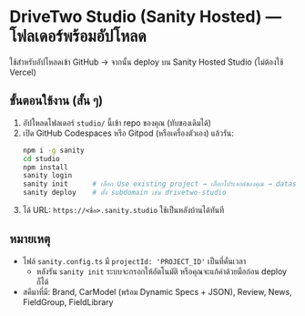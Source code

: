 # DriveTwo Studio (Sanity Hosted) — โฟลเดอร์พร้อมอัปโหลด
ใช้สำหรับอัปโหลดเข้า GitHub → จากนั้น deploy บน Sanity Hosted Studio (ไม่ต้องใช้ Vercel)

## ขั้นตอนใช้งาน (สั้น ๆ)
1) อัปโหลดโฟลเดอร์ `studio/` นี้เข้า repo ของคุณ (ทับของเดิมได้)
2) เปิด GitHub Codespaces หรือ Gitpod (หรือเครื่องตัวเอง) แล้วรัน:
   ```bash
   npm i -g sanity
   cd studio
   npm install
   sanity login
   sanity init      # เลือก Use existing project → เลือกโปรเจกต์ของคุณ → dataset = production
   sanity deploy    # ตั้ง subdomain เช่น drivetwo-studio
   ```
3) ได้ URL: `https://<ชื่อ>.sanity.studio` ใช้เป็นหลังบ้านได้ทันที

## หมายเหตุ
- ไฟล์ `sanity.config.ts` มี `projectId: 'PROJECT_ID'` เป็นที่คั่นเวลา
  - หลังรัน `sanity init` ระบบจะกรอกให้อัตโนมัติ หรือคุณจะแก้ค่าด้วยมือก่อน deploy ก็ได้
- สคีมาที่มี: Brand, CarModel (พร้อม Dynamic Specs + JSON), Review, News, FieldGroup, FieldLibrary
